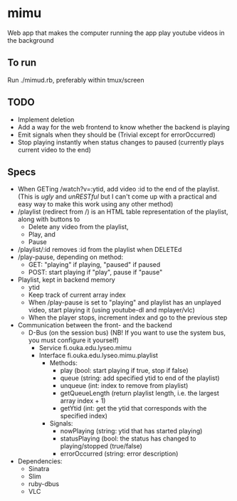 mimu
====

Web app that makes the computer running the app play youtube videos in the background

To run
------
Run ./mimud.rb, preferably within tmux/screen

TODO
----
* Implement deletion
* Add a way for the web frontend to know whether the backend is playing
* Emit signals when they should be (Trivial except for errorOccurred)
* Stop playing instantly when status changes to paused (currently plays current video to the end)

Specs
-----

* When GETing /watch?v=:ytid, add video :id to the end of the playlist. (This is _ugly_ and _unRESTful_ but I can't come up with a practical and easy way to make this work using any other method)
* /playlist (redirect from /) is an HTML table representation of the playlist, along with buttons to
  * Delete any video from the playlist,
  * Play, and
  * Pause
* /playlist/:id removes :id from the playlist when DELETEd
* /play-pause, depending on method:
  * GET: "playing" if playing, "paused" if paused
  * POST: start playing if "play", pause if "pause"
* Playlist, kept in backend memory
  * ytid
  * Keep track of current array index
  * When /play-pause is set to "playing" and playlist has an unplayed video, start playing it (using youtube-dl and mplayer/vlc)
  * When the player stops, increment index and go to the previous step
* Communication between the front- and the backend
  * D-Bus (on the session bus) (NB! If you want to use the system bus, you must configure it yourself)
	* Service fi.ouka.edu.lyseo.mimu
	* Interface fi.ouka.edu.lyseo.mimu.playlist
	  * Methods:
		* play (bool: start playing if true, stop if false)
		* queue (string: add specified ytid to end of the playlist)
		* unqueue (int: index to remove from playlist)
		* getQueueLength (return playlist length, i.e. the largest array index + 1)
		* getYtid (int: get the ytid that corresponds with the specified index)
	  * Signals:
		* nowPlaying (string: ytid that has started playing)
		* statusPlaying (bool: the status has changed to playing/stopped (true/false)
		* errorOccurred (string: error description)
* Dependencies:
  * Sinatra
  * Slim
  * ruby-dbus
  * VLC
  
